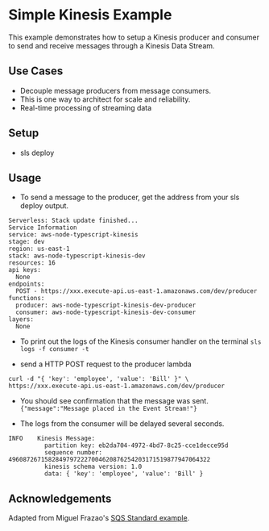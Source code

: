 <!--
title: 'AWS Kinesis Data Streams Standard Example (NodeJS & Typescript)'
description: 'This example demonstrates how to setup a Kinesis Producer/Consumer with Typescript.'
layout: Doc
framework: v1
platform: AWS
language: nodeJS
authorLink: 'https://github.com/billkidwell'
authorName: 'Bill Kidwell'
authorAvatar: 'https://avatars0.githubusercontent.com/u/46457910?s=460&u=7c6d271ea7527f05e6c053cab571d32ffb3dbd38&v=4'
-->
# Simple Kinesis Example

This example demonstrates how to setup a Kinesis producer and consumer to send and receive messages through a Kinesis Data Stream.

## Use Cases
- Decouple message producers from message consumers.
- This is one way to architect for scale and reliability.
- Real-time processing of streaming data

## Setup
- sls deploy

## Usage
- To send a message to the producer, get the address from your sls deploy output.

```
Serverless: Stack update finished...
Service Information
service: aws-node-typescript-kinesis
stage: dev
region: us-east-1
stack: aws-node-typescript-kinesis-dev
resources: 16
api keys:
  None
endpoints:
  POST - https://xxx.execute-api.us-east-1.amazonaws.com/dev/producer
functions:
  producer: aws-node-typescript-kinesis-dev-producer
  consumer: aws-node-typescript-kinesis-dev-consumer
layers:
  None
```
- To print out the logs of the Kinesis consumer handler on the terminal
  `sls logs -f consumer -t`

- send a HTTP POST request to the producer lambda

```
curl -d "{ 'key': 'employee', 'value': 'Bill' }" \
https://xxx.execute-api.us-east-1.amazonaws.com/dev/producer
```

- You should see confirmation that the message was sent.  `{"message":"Message placed in the Event Stream!"}`

- The logs from the consumer will be delayed several seconds.

```
INFO    Kinesis Message:
          partition key: eb2da704-4972-4bd7-8c25-cce1decce95d
          sequence number: 49608726715828497972227004620876254203171519877947064322
          kinesis schema version: 1.0
          data: { 'key': 'employee', 'value': 'Bill' }
```

## Acknowledgements
Adapted from Miguel Frazao's [SQS Standard example](https://github.com/serverless/examples/tree/master/aws-node-typescript-sqs-standard).